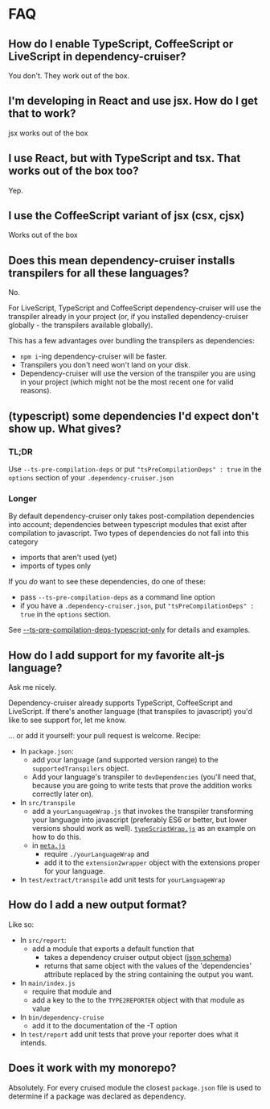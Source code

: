 # FAQ

## How do I enable TypeScript, CoffeeScript or LiveScript in dependency-cruiser?
You don't. They work out of the box.

## I'm developing in React and use jsx. How do I get that to work?
jsx works out of the box

## I use React, but with TypeScript and tsx. That works out of the box too?
Yep.

## I use the CoffeeScript variant of jsx (csx, cjsx)
Works out of the box

## Does this mean dependency-cruiser installs transpilers for all these languages?
No.

For LiveScript, TypeScript and CoffeeScript dependency-cruiser will use the
transpiler already in your project (or, if you installed dependency-cruiser
globally - the transpilers available globally).

This has a few advantages over bundling the transpilers as dependencies:
- `npm i`-ing dependency-cruiser will be faster.
- Transpilers you don't need won't land on your disk.
- Dependency-cruiser will use the version of the transpiler you are using
  in your project (which might not be the most recent one for valid reasons).

## (typescript) some dependencies I'd expect don't show up. What gives?
### TL;DR
Use `--ts-pre-compilation-deps` or put `"tsPreCompilationDeps" : true` in
the `options` section of your `.dependency-cruiser.json`

### Longer
By default dependency-cruiser only takes post-compilation dependencies into
account; dependencies between typescript modules that exist after compilation
to javascript. Two types of dependencies do not fall into this category
- imports that aren't used (yet)
- imports of types only

If you _do_ want to see these dependencies, do one of these:
- pass `--ts-pre-compilation-deps` as a command line option
- if you have a `.dependency-cruiser.json`, put `"tsPreCompilationDeps" : true` in
the `options` section.

See [--ts-pre-compilation-deps-typescript-only](./cli.md#--ts-pre-compilation-deps-typescript-only)
for details and examples.

## How do I add support for my favorite alt-js language?
Ask me nicely.

Dependency-cruiser already supports TypeScript, CoffeeScript and LiveScript. If
there's another language (that transpiles to javascript) you'd like to see
support for, let me know.

... or add it yourself: your pull request is welcome. Recipe:
- In `package.json`:
  - add your language (and supported version range) to the `supportedTranspilers`
    object.
  - Add your language's transpiler to `devDependencies` (you'll need that,
    because you are going to write tests that prove the addition works
    correctly later on).
- In `src/transpile`
  - add a `yourLanguageWrap.js` that invokes the transpiler transforming
    your language into javascript (preferably ES6 or better, but lower versions
    should work as well). [`typeScriptWrap.js`](../src/extract/transpile/typeScriptWrap.js)
    as an example on how to do this.
  - in [`meta.js`](../src/extract/transpile/meta.js)
    - require `./yourLanguageWrap` and
    - add it to the `extension2wrapper` object with the extensions proper for your
    language.
- In `test/extract/transpile` add unit tests for `yourLanguageWrap`

## How do I add a new output format?

Like so:
- In `src/report`:
  - add a module that exports a default function that
    - takes a dependency cruiser output object
      ([json schema](../src/extract/jsonschema.json))
    - returns that same object with the values of the 'dependencies' attribute
      replaced by the string containing the output you want.
- In `main/index.js`
    - require that module and
    - add a key to the to the `TYPE2REPORTER` object with that module as value
- In `bin/dependency-cruise`
    - add it to the documentation of the -T option
- In `test/report` add unit tests that prove your reporter does what it
    intends.

## Does it work with my monorepo?

Absolutely. For every cruised module the closest `package.json` file is used to determine
if a package was declared as dependency.
